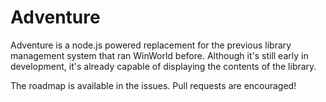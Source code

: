 # Adventure

Adventure is a node.js powered replacement for the previous library management
system that ran WinWorld before. Although it's still early in development, it's
already capable of displaying the contents of the library.

The roadmap is available in the issues. Pull requests are encouraged!